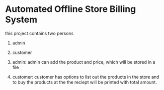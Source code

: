 # Automated Offline Store Billing System

this project contains two persons
1) admin
2) customer

1) admin:
admin can add the product and price, which will be stored in a file

2) customer:
customer has options to list out the products in the store and to buy the products
at the the reciept will be printed with total amount.
